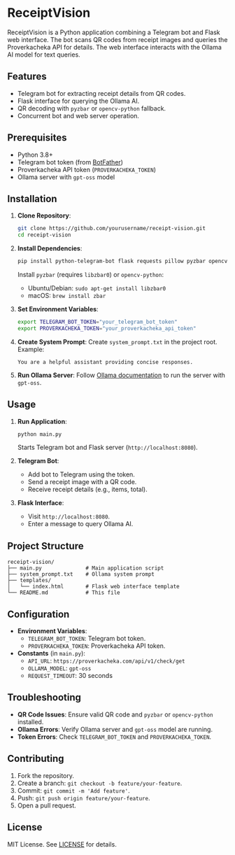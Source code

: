 # ReceiptVision

ReceiptVision is a Python application combining a Telegram bot and Flask web interface. The bot scans QR codes from receipt images and queries the Proverkacheka API for details. The web interface interacts with the Ollama AI model for text queries.

## Features
- Telegram bot for extracting receipt details from QR codes.
- Flask interface for querying the Ollama AI.
- QR decoding with `pyzbar` or `opencv-python` fallback.
- Concurrent bot and web server operation.

## Prerequisites
- Python 3.8+
- Telegram bot token (from [BotFather](https://t.me/BotFather))
- Proverkacheka API token (`PROVERKACHEKA_TOKEN`)
- Ollama server with `gpt-oss` model

## Installation

1. **Clone Repository**:
   ```bash
   git clone https://github.com/yourusername/receipt-vision.git
   cd receipt-vision
   ```

2. **Install Dependencies**:
   ```bash
   pip install python-telegram-bot flask requests pillow pyzbar opencv-python ollama
   ```
   Install `pyzbar` (requires `libzbar0`) or `opencv-python`:
   - Ubuntu/Debian: `sudo apt-get install libzbar0`
   - macOS: `brew install zbar`

3. **Set Environment Variables**:
   ```bash
   export TELEGRAM_BOT_TOKEN="your_telegram_bot_token"
   export PROVERKACHEKA_TOKEN="your_proverkacheka_api_token"
   ```

4. **Create System Prompt**:
   Create `system_prompt.txt` in the project root. Example:
   ```text
   You are a helpful assistant providing concise responses.
   ```

5. **Run Ollama Server**:
   Follow [Ollama documentation](https://ollama.ai/) to run the server with `gpt-oss`.

## Usage

1. **Run Application**:
   ```bash
   python main.py
   ```
   Starts Telegram bot and Flask server (`http://localhost:8080`).

2. **Telegram Bot**:
   - Add bot to Telegram using the token.
   - Send a receipt image with a QR code.
   - Receive receipt details (e.g., items, total).

3. **Flask Interface**:
   - Visit `http://localhost:8080`.
   - Enter a message to query Ollama AI.

## Project Structure

```plaintext
receipt-vision/
├── main.py              # Main application script
├── system_prompt.txt    # Ollama system prompt
├── templates/
│   └── index.html       # Flask web interface template
└── README.md            # This file
```

## Configuration
- **Environment Variables**:
  - `TELEGRAM_BOT_TOKEN`: Telegram bot token.
  - `PROVERKACHEKA_TOKEN`: Proverkacheka API token.
- **Constants** (in `main.py`):
  - `API_URL`: `https://proverkacheka.com/api/v1/check/get`
  - `OLLAMA_MODEL`: `gpt-oss`
  - `REQUEST_TIMEOUT`: 30 seconds

## Troubleshooting
- **QR Code Issues**: Ensure valid QR code and `pyzbar` or `opencv-python` installed.
- **Ollama Errors**: Verify Ollama server and `gpt-oss` model are running.
- **Token Errors**: Check `TELEGRAM_BOT_TOKEN` and `PROVERKACHEKA_TOKEN`.

## Contributing
1. Fork the repository.
2. Create a branch: `git checkout -b feature/your-feature`.
3. Commit: `git commit -m 'Add feature'`.
4. Push: `git push origin feature/your-feature`.
5. Open a pull request.

## License
MIT License. See [LICENSE](LICENSE) for details.